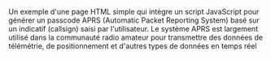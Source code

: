 Un exemple d'une page HTML simple qui intègre un script JavaScript pour générer un passcode APRS (Automatic Packet Reporting System) basé sur un indicatif (callsign) saisi par l'utilisateur. Le système APRS est largement utilisé dans la communauté radio amateur pour transmettre des données de télémétrie, de positionnement et d'autres types de données en temps réel
